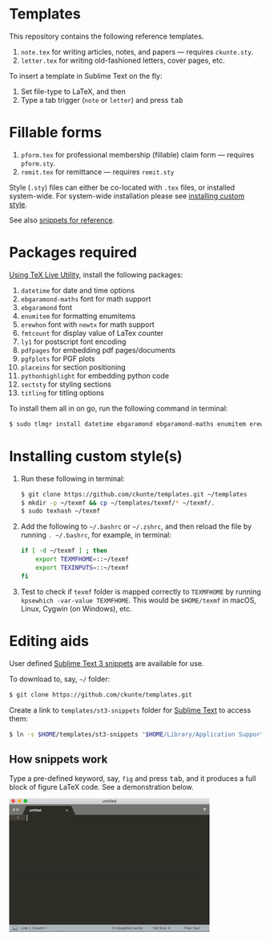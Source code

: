 # Templates

This repository contains the following reference templates. 

1. `note.tex` for writing articles, notes, and papers &mdash; requires `ckunte.sty`.
2. `letter.tex` for writing old-fashioned letters, cover pages, etc.

To insert a template in Sublime Text on the fly:

1. Set file-type to LaTeX, and then
2. Type a tab trigger (`note` or `letter`) and press <kbd>tab</kbd>

# Fillable forms

1. `pform.tex` for professional membership (fillable) claim form &mdash; requires `pform.sty`.
2. `remit.tex` for remittance &mdash; requires `remit.sty`

Style (`.sty`) files can either be co-located with `.tex` files, or installed system-wide. For system-wide installation please see [installing custom style][i].

See also [snippets for reference][w].

# Packages required

[Using TeX Live Utility][tlu], install the following packages:

1. `datetime` for date and time options
1. `ebgaramond-maths` font for math support
1. `ebgaramond` font
1. `enumitem` for formatting enumitems
1. `erewhon` font with `newtx` for math support
1. `fmtcount` for display value of LaTex counter
1. `ly1` for postscript font encoding
1. `pdfpages` for embedding pdf pages/documents
1. `pgfplots` for PGF plots
1. `placeins` for section positioning
1. `pythonhighlight` for embedding python code
1. `sectsty` for styling sections
1. `titling` for titling options

To install them all in on go, run the following command in terminal:

```bash
$ sudo tlmgr install datetime ebgaramond ebgaramond-maths enumitem erewhon fmtcount ly1 newtx pdfpages pgfplots placeins sectsty titling
```

# Installing custom style(s)

1. Run these following in terminal:

    ```bash
    $ git clone https://github.com/ckunte/templates.git ~/templates
    $ mkdir -p ~/texmf && cp ~/templates/texmf/* ~/texmf/.
    $ sudo texhash ~/texmf
    ```

2. Add the following to `~/.bashrc` or `~/.zshrc`, and then reload the file by running `. ~/.bashrc`, for example, in terminal:

    ```bash
    if [ -d ~/texmf ] ; then
        export TEXMFHOME=::~/texmf
        export TEXINPUTS=::~/texmf
    fi
    ```

3. Test to check if `texmf` folder is mapped correctly to `TEXMFHOME` by running `kpsewhich -var-value TEXMFHOME`. This would be `$HOME/texmf` in macOS, Linux, Cygwin (on Windows), etc.

# Editing aids

User defined [Sublime Text 3 snippets][sn] are available for use.

To download to, say, `~/` folder:

```bash
$ git clone https://github.com/ckunte/templates.git
```

Create a link to `templates/st3-snippets` folder for [Sublime Text] to access them:

```bash
$ ln -s $HOME/templates/st3-snippets "$HOME/Library/Application Support/Sublime Text 3/Packages/User/st3-snippets"
```

## How snippets work

Type a pre-defined keyword, say, `fig` and press <kbd>tab</kbd>, and it produces a full block of figure LaTeX code. See a demonstration below.

![Snippets demo in Sublime Text](./st3-snippets.gif)

[tlu]: http://amaxwell.github.io/tlutility/ "TeX Live Utility"
[w]: https://github.com/ckunte/templates/wiki "Home - ckunte/templates Wiki"
[i]: https://github.com/ckunte/templates#installing-custom-style "Installing custom style system-wide"
[sn]: https://github.com/ckunte/templates/tree/master/st3-snippets "templates/st3-snippets at ckunte/templates"
[Sublime Text]: https://www.sublimetext.com/ "Sublime Text - A sophisticated text editor for code, markup and prose"
